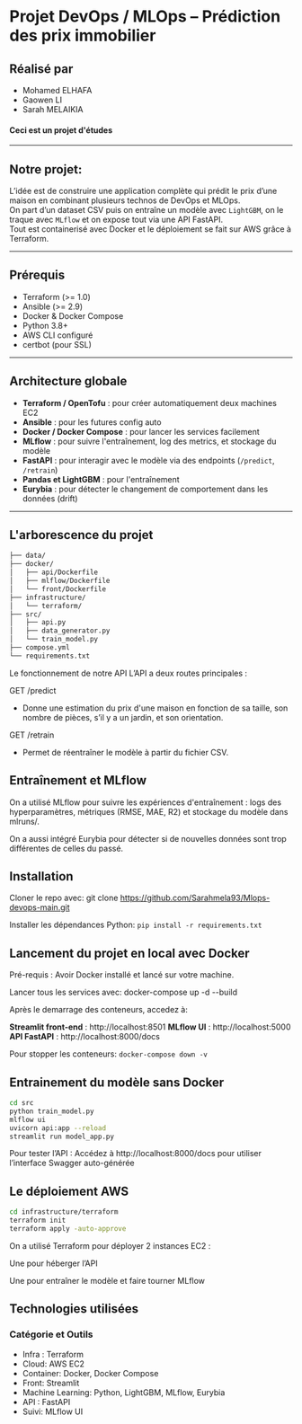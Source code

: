 # Projet DevOps / MLOps – Prédiction des prix immobilier

## Réalisé par

- Mohamed ELHAFA
- Gaowen LI
- Sarah MELAIKIA

#### Ceci est un projet d'études
---

## Notre projet:

L’idée est de construire une application complète qui prédit le prix d’une maison en combinant plusieurs technos de DevOps et MLOps.  
On part d’un dataset CSV puis on entraîne un modèle avec `LightGBM`, on le traque avec `MLflow` et on expose tout via une API FastAPI.  
Tout est containerisé avec Docker et le déploiement se fait sur AWS grâce à Terraform.

---
## Prérequis

- Terraform (>= 1.0)  
- Ansible (>= 2.9)  
- Docker & Docker Compose  
- Python 3.8+  
- AWS CLI configuré  
- certbot (pour SSL)

---
## Architecture globale

- **Terraform / OpenTofu** : pour créer automatiquement deux machines EC2 
- **Ansible** : pour les futures config auto 
- **Docker / Docker Compose** : pour lancer les services facilement
- **MLflow** : pour suivre l'entraînement, log des metrics, et stockage du modèle
- **FastAPI** : pour interagir avec le modèle via des endpoints (`/predict`, `/retrain`)
- **Pandas et LightGBM** : pour l'entraînement
- **Eurybia** : pour détecter le changement de comportement dans les données (drift)

---

## L'arborescence du projet

```bash
├── data/                  
├── docker/                
│   ├── api/Dockerfile
│   ├── mlflow/Dockerfile
│   └── front/Dockerfile
├── infrastructure/        
│   └── terraform/
├── src/                   
│   ├── api.py             
│   ├── data_generator.py  
│   └── train_model.py     
├── compose.yml            
└── requirements.txt
```

Le fonctionnement de notre API
L’API a deux routes principales :

GET /predict
- Donne une estimation du prix d'une maison en fonction de sa taille, son nombre de pièces, s’il y a un jardin, et son orientation.

GET /retrain
- Permet de réentraîner le modèle à partir du fichier CSV.

## Entraînement et MLflow
On a utilisé MLflow pour suivre les expériences d'entraînement :
logs des hyperparamètres, métriques (RMSE, MAE, R2) et stockage du modèle dans mlruns/.

On a aussi intégré Eurybia pour détecter si de nouvelles données sont trop différentes de celles du passé.

## Installation
Cloner le repo avec:
git clone https://github.com/Sarahmela93/Mlops-devops-main.git

Installer les dépendances Python:
``` pip install -r requirements.txt ```

## Lancement du projet en local avec Docker
Pré-requis : Avoir Docker installé et lancé sur votre machine.

Lancer tous les services avec:
docker-compose up -d --build

Après le demarrage des conteneurs, accedez à:

**Streamlit front-end** : http://localhost:8501
**MLflow UI** : http://localhost:5000
**API FastAPI** : http://localhost:8000/docs

Pour stopper les conteneurs:
``` docker-compose down -v ```

## Entrainement du modèle sans Docker
```bash
cd src
python train_model.py 
mlflow ui
uvicorn api:app --reload
streamlit run model_app.py
```


Pour tester l’API :
Accédez à http://localhost:8000/docs pour utiliser l’interface Swagger auto-générée 

## Le déploiement AWS
```bash
cd infrastructure/terraform
terraform init
terraform apply -auto-approve
```

On a utilisé Terraform pour déployer 2 instances EC2 :

Une pour héberger l’API

Une pour entraîner le modèle et faire tourner MLflow

## Technologies utilisées
### Catégorie et Outils
 - Infra : Terraform  
- Cloud: AWS EC2    
- Container: Docker, Docker Compose  
- Front: Streamlit  
- Machine Learning: Python, LightGBM, MLflow, Eurybia  
- API : FastAPI  
- Suivi: MLflow UI  
